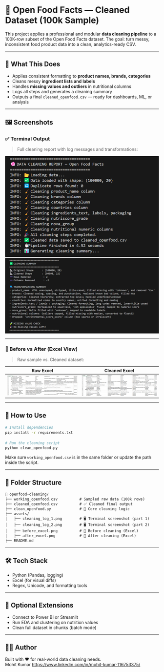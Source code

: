 # 🧼 Open Food Facts — Cleaned Dataset (100k Sample)

This project applies a professional and modular **data cleaning pipeline** to a 100K-row subset of the Open Food Facts dataset. The goal: turn messy, inconsistent food product data into a clean, analytics-ready CSV.

---

## 🚀 What This Does

- Applies consistent formatting to **product names, brands, categories**
- Cleans messy **ingredient lists and labels**
- Handles **missing values and outliers** in nutritional columns
- Logs all steps and generates a cleaning summary
- Outputs a final `cleaned_openfood.csv` — ready for dashboards, ML, or analysis

---

## 🖼️ Screenshots

### ✅ Terminal Output

> Full cleaning report with log messages and transformations:

<img src="cleaning_log_1.png" width="700"/>

<img src="cleaning_log_2.png" width="700"/>

---

### 🧾 Before vs After (Excel View)

> Raw sample vs. Cleaned dataset:

| Raw Excel                               | Cleaned Excel                          |
|----------------------------------------|----------------------------------------|
| ![Before](before_excel.png)     | ![After](after_excel.png)       |

---
## 🧼 How to Use

```bash
# Install dependencies
pip install -r requirements.txt

# Run the cleaning script
python clean_openfood.py
```

Make sure `working_openfood.csv` is in the same folder or update the path inside the script.

---

## 📁 Folder Structure

```
📁 openfood-cleaning/
├── working_openfood.csv          # Sampled raw data (100k rows)
├── cleaned_openfood.csv          # ✅ Cleaned final output
├── clean_openfood.py             # 🧠 Core cleaning logic
├── assets/
│   ├── cleaning_log_1.png        # 🖥️ Terminal screenshot (part 1)
│   ├── cleaning_log_2.png        # 🖥️ Terminal screenshot (part 2)
│   ├── before_excel.png          # 📸 Before cleaning (Excel)
│   ├── after_excel.png           # 📸 After cleaning (Excel)
├── README.md
```

---

## 🛠️ Tech Stack

- Python (Pandas, logging)
- Excel (for visual diffs)
- Regex, Unicode, and formatting tools

---

## 🔮 Optional Extensions

- Connect to Power BI or Streamlit
- Run EDA and clustering on nutrition values
- Clean full dataset in chunks (batch mode)

---

## 🧑‍💻 Author

Built with ❤️ for real-world data cleaning needs.  
Mohit Kumar 
https://www.linkedin.com/in/mohit-kumar-116753375/

